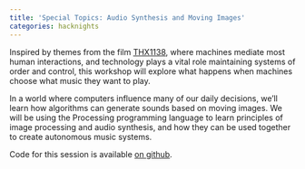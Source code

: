 ```yaml
---
title: 'Special Topics: Audio Synthesis and Moving Images'
categories: hacknights
---
```

Inspired by themes from the film [THX1138](https://en.wikipedia.org/wiki/THX_1138), where machines mediate most human interactions, and technology plays a vital role maintaining systems of order and control, this workshop will explore what happens when machines choose what music they want to play.

In a world where computers influence many of our daily decisions, we&#8217;ll learn how algorithms can generate sounds based on moving images. We will be using the Processing programming language to learn principles of image processing and audio synthesis, and how they can be used together to create autonomous music systems.

Code for this session is available [on github](https://github.com/hacklabes/HackNights_Sound_Synthesis).

<img class="ngg_displayed_gallery mceItem" src="http://flab.space/nextgen-attach_to_post/preview/id--700" alt="" data-mce-placeholder="1" />
